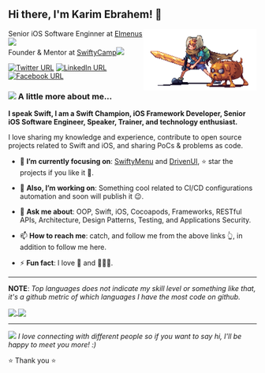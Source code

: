 <h2> Hi there, I'm Karim Ebrahem! 👋</h2>
<img align='right' src="https://raw.githubusercontent.com/selimdoyranli/selimdoyranli/master/preview.gif" width="230">
<p>Senior iOS Software Enginner at <a href="https://www.elmenus.com/">Elmenus </a><img src="https://media.giphy.com/media/ZZg7C3MEglarBUqcoE/giphy.gif" width="30"></br>Founder & Mentor at <a href="https://www.facebook.com/SwiftyCamp/">SwiftyCamp</a><img src="https://media.giphy.com/media/WUlplcMpOCEmTGBtBW/giphy.gif" width="30"> 
</p>

[![Twitter URL](https://img.shields.io/static/v1?color=blue&label=Twitter%20&logo=twitter&logoColor=white&style=for-the-badge&message=Follow)](https://twitter.com/k_ebrahem_)
[![LinkedIn URL](https://img.shields.io/static/v1?color=blue&label=linkedin&logo=linkedin&logoColor=white&style=for-the-badge&message=Connect)](https://www.linkedin.com/in/karimebrahem)
[![Facebook URL](https://img.shields.io/static/v1?color=blue&label=Facebook&logo=Facebook&logoColor=white&style=for-the-badge&message=Connect)](https://www.facebook.com/KarimEbrahemAbdelaziz)

### <img src="https://media.giphy.com/media/VgCDAzcKvsR6OM0uWg/giphy.gif" width="50"> A little more about me...  

**I speak Swift, I am a Swift Champion, iOS Framework Developer, Senior iOS Software Engineer, Speaker, Trainer, and technology enthusiast.**

I love sharing my knowledge and experience, contribute to open source projects related to Swift and iOS, and sharing PoCs & problems as code.

- 🎯 **I’m currently focusing on**: [SwiftyMenu](https://github.com/KarimEbrahemAbdelaziz/SwiftyMenu) and [DrivenUI](https://github.com/KarimEbrahemAbdelaziz/DrivenUI), ⭐️ star the projects if you like it 🤩.

- 🔭 **Also, I’m working on**: Something cool related to CI/CD configurations automation and soon will publish it 😉.

- 💬 **Ask me about**: OOP, Swift, iOS, Cocoapods, Frameworks, RESTful APIs, Architecture, Design Patterns, Testing, and Applications Security.

- 📫 **How to reach me**: catch, and follow me from the above links 👆, in addition to follow me here.

- ⚡ **Fun fact**: I love 🍎 and 🧑🏻‍💻.

<hr/>

**NOTE**: *Top languages does not indicate my skill level or something like that, it's a github metric of which languages I have the most code on github.*

<a href="https://github.com/KarimEbrahemAbdelaziz/">
  <img align="center" src="https://github-readme-stats.vercel.app/api?username=KarimEbrahemAbdelaziz&count_private=true&show_icons=true&theme=radical&hide_border=false" />
</a> 
<a href="https://github.com/KarimEbrahemAbdelaziz/">
  <img align="center" src="https://github-readme-stats.vercel.app/api/top-langs/?username=KarimEbrahemAbdelaziz&layout=compact&theme=radical&hide_border=false" />
</a>
<hr/>

<img src="https://media.giphy.com/media/LnQjpWaON8nhr21vNW/giphy.gif" width="30"> <em>I love connecting with different people so if you want to say hi, I'll be happy to meet you more! :)</em>

⭐️ Thank you ⭐️
